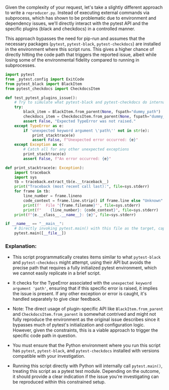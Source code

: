 Given the complexity of your request, let's take a slightly different approach to write a `reproducer.py`. Instead of executing external commands via subprocess, which has shown to be problematic due to environment and dependency issues, we'll directly interact with the pytest API and the specific plugins (black and checkdocs) in a controlled manner.

This approach bypasses the need for pip-run and assumes that the necessary packages (`pytest`, `pytest-black`, `pytest-checkdocs`) are installed in the environment where this script runs. This gives a higher chance of directly hitting the code path that triggers the reported issue, albeit while losing some of the environmental fidelity compared to running in subprocesses.

```python
import pytest
from _pytest.config import ExitCode
from pytest_black import BlackItem
from pytest_checkdocs import CheckdocsItem

def test_pytest_plugins_issue():
    # Try to simulate what pytest-black and pytest-checkdocs do internally
    try:
        black_item = BlackItem.from_parent(None, fspath="dummy_path")
        checkdocs_item = CheckdocsItem.from_parent(None, fspath="dummy_path")
        assert False, "Expected TypeError was not raised."
    except TypeError as e:
        if 'unexpected keyword argument \'path\'' not in str(e):
            print_stacktrace(e)
            assert False, f"Unexpected error occurred: {e}"
    except Exception as e:
        # Catch all for any other unexpected exceptions
        print_stacktrace(e)
        assert False, f"An error occurred: {e}"

def print_stacktrace(e: Exception):
    import traceback
    import sys
    tb = traceback.extract_tb(e.__traceback__)
    print("Traceback (most recent call last):", file=sys.stderr)
    for frame in tb:
        line_number = frame.lineno
        code_context = frame.line.strip() if frame.line else "Unknown"
        print(f'  File "{frame.filename}"', file=sys.stderr)
        print(f"    {line_number}: {code_context}", file=sys.stderr)
    print(f"{e.__class__.__name__}: {e}", file=sys.stderr)

if __name__ == "__main__":
    # Directly invoking pytest.main() with this file as the target, capturing output for analysis
    pytest.main([__file__])
```

### Explanation:

- This script programmatically creates items similar to what `pytest-black` and `pytest-checkdocs` might attempt, using their API but avoids the precise path that requires a fully initialized pytest environment, which we cannot easily replicate in a brief script.

- It checks for the TypeError associated with the `unexpected keyword argument 'path'`, ensuring that if this specific error is raised, it implies the issue is present. If any other exception or error is caught, it's handled separately to give clear feedback.

- Note: The direct usage of plugin-specific API like `BlackItem.from_parent` and `CheckdocsItem.from_parent` is somewhat contrived and might not fully reproduce the environment as the original issue describes since it bypasses much of pytest's initialization and configuration logic. However, given the constraints, this is a viable approach to trigger the specific code path in question.

- You must ensure that the Python environment where you run this script has `pytest`, `pytest-black`, and `pytest-checkdocs` installed with versions compatible with your investigation.

- Running this script directly with Python will internally call `pytest.main()`, treating this script as a pytest test module. Depending on the outcome, it should provide a clear indication if the issue you're investigating can be reproduced within this constrained setup.